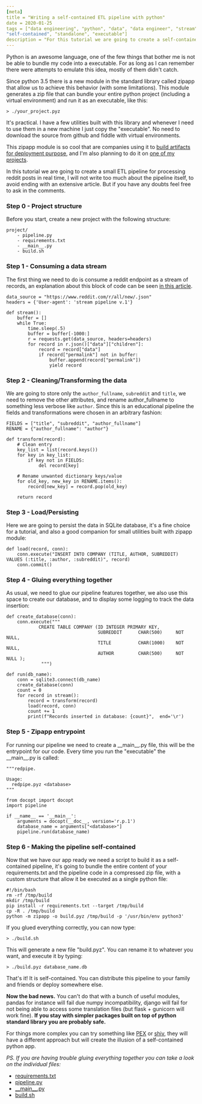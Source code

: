 ```yaml
---
[meta]
title = "Writing a self-contained ETL pipeline with python"
date = 2020-01-25
tags = ["data engineering", "python", "data", "data engineer", "stream", "generator", "pulling", "pipeline",
"self-contained", "standalone", "executable"]
description = "For this tutorial we are going to create a self-contained small ETL pipeline for processing reddit posts in real time."
---
```


Python is an awesome language, one of the few things that bother me is not be able to bundle my code into a executable.
For as long as I can remember there were attempts to emulate this idea, mostly of them
didn't catch.

Since python 3.5 there is a new module in the standard library called zipapp that allow us to achieve
this behavior (with some limitations). This module generates a zip file that can bundle your
entire python project (including a virtual environment) and run it as an executable, like this:

    > ./your_project.pyz

It's practical. I have a few utilities built with this library and whenever I need to use them
in a new machine I just copy the "executable". No need to download the source from github and fiddle
with virtual environments.

This zipapp module is so cool that are companies using it to [build artifacts for deployment 
purpose](https://lincolnloop.com/blog/single-file-python-django-deployments/), and I'm also planning
to do it on [one of my projects](https://www.github.com/voorloopnul/pipetaxon/).

In this tutorial we are going to create a small ETL pipeline for processing reddit posts in real 
time, I will not write too much about the pipeline itself, to avoid ending with an extensive article.
But if you have any doubts feel free to ask in the comments.

### Step 0 - Project structure
Before you start, create a new project with the following structure:

    project/
        - pipeline.py
        - requirements.txt
        - __main__.py
        - build.sh

### Step 1 - Consuming a data stream
The first thing we need to do is consume a reddit endpoint as a stream of records, an explanation
about this block of code can be seen 
[in this article](http://voorloopnul.com/blog/abstracting-a-json-http-endpoint-into-a-continuous-data-stream/). 


    data_source = "https://www.reddit.com/r/all/new/.json"
    headers = {'User-agent': 'stream pipeline v.1'}
    
    def stream():
        buffer = []
        while True:
            time.sleep(.5)
            buffer = buffer[-1000:]
            r = requests.get(data_source, headers=headers)
            for record in r.json()["data"]["children"]:
                record = record["data"]
                if record["permalink"] not in buffer:
                    buffer.append(record["permalink"])
                    yield record

### Step 2 - Cleaning/Transforming the data

We are going to store only the `author_fullname`, `subreddit` and `title`, we need to remove
the other attributes, and rename author\_fullname to something less verbose like `author`. Since this
is an educational pipeline the fields and transformations were chosen in an arbitrary fashion:

    FIELDS = ["title", "subreddit", "author_fullname"]
    RENAME = {"author_fullname": "author"}

    def transform(record):
        # Clean entry
        key_list = list(record.keys())
        for key in key_list:
            if key not in FIELDS:
                del record[key]
    
        # Rename unwanted dictionary keys/value
        for old_key, new_key in RENAME.items():
            record[new_key] = record.pop(old_key)
    
        return record

### Step 3 - Load/Persisting

Here we are going to persist the data in SQLite database, it's a fine choice for a tutorial, and also
a good companion for small utilities built with zipapp module: 

    def load(record, conn):
        conn.execute("INSERT INTO COMPANY (TITLE, AUTHOR, SUBREDDIT) VALUES (:title, :author, :subreddit)", record)
        conn.commit()


### Step 4 - Gluing everything together

As usual, we need to glue our pipeline features together, we also use this space to create our
database, and to display some logging to track the data insertion:

    def create_database(conn):
        conn.execute("""
                CREATE TABLE COMPANY (ID INTEGER PRIMARY KEY,
                                      SUBREDDIT      CHAR(500)     NOT NULL,
                                      TITLE          CHAR(1000)    NOT NULL,
                                      AUTHOR         CHAR(500)     NOT NULL );
                 """)
        
    def run(db_name):
        conn = sqlite3.connect(db_name)
        create_database(conn)
        count = 0
        for record in stream():
            record = transform(record)
            load(record, conn)
            count += 1
            print(f"Records inserted in database: {count}",  end='\r')

### Step 5 - Zipapp entrypoint
            
For running our pipeline we need to create a \_\_main\_\_.py file, this will be the entrypoint
for our code. Every time you run the "executable" the \_\_main\_\_.py is called:

    """redpipe.
    
    Usage:
      redpipe.pyz <database>
    """
    
    from docopt import docopt
    import pipeline
    
    if __name__ == '__main__':
        arguments = docopt(__doc__, version='r.p.1')
        database_name = arguments["<database>"]
        pipeline.run(database_name)

### Step 6 - Making the pipeline self-contained

Now that we have our app ready we need a script to build it as a self-contained pipeline, it's going to bundle
the entire content of your requirements.txt and the pipeline code in a compressed zip file, with a custom
structure that allow it be executed as a single python file:
    
    #!/bin/bash
    rm -rf /tmp/build
    mkdir /tmp/build
    pip install -r requirements.txt --target /tmp/build
    cp -R . /tmp/build
    python -m zipapp -o build.pyz /tmp/build -p '/usr/bin/env python3'

If you glued everything correctly, you can now type:

    > ./build.sh

This will generate a new file "build.pyz". You can rename it to whatever you want, and execute it by typing:

    > ./build.pyz database_name.db
    
That's it! It is self-contained. You can distribute this pipeline to your family and friends or deploy somewhere else.

**Now the bad news.** You can't do that with a bunch of useful modules, pandas for instance will fail due numpy incompatibility,
django will fail for not being able to access some translation files (but flask + gunicorn will work fine). **If you stay with 
simpler packages built on top of python standard library you are probably safe.**

For things more complex you can try something like [PEX](https://github.com/pantsbuild/pex) or 
[shiv](https://github.com/linkedin/shiv), they will have a different approach but will create the 
illusion of a self-contained python app.

_PS. If you are having trouble gluing everything together you can take a look on the individual files:_

  - [requirements.txt](https://paste.ubuntu.com/p/gSbxKQgc7n/)
  - [pipeline.py](https://paste.ubuntu.com/p/GH4nqBHXcf/)
  - [\_\_main\_\_.py](http://paste.ubuntu.com/p/dv3g7R5yKz/)
  - [build.sh](https://paste.ubuntu.com/p/RGnt8cCz8X/)  
